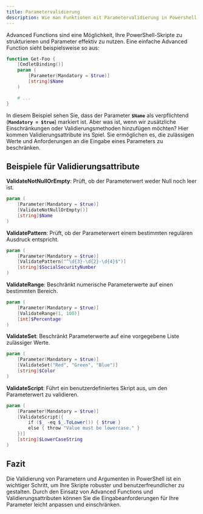 ```yaml
---
title: Parametervalidierung
description: Wie man Funktionen mit Parametervalidierung in Powershell erstellt.
---
```


Advanced Functions sind eine Möglichkeit, Ihre PowerShell-Skripte zu strukturieren und Parameter effektiv zu nutzen. Eine einfache Advanced Function sieht beispielsweise so aus:

```powershell
function Get-Foo {
    [CmdletBinding()]
    param (
        [Parameter(Mandatory = $true)]
        [string]$Name
    )

    # ...
}
```

In diesem Beispiel sehen Sie, dass der Parameter **`$Name`** als verpflichtend (**`Mandatory = $true`**) markiert ist. Aber was ist, wenn wir zusätzliche Einschränkungen oder Validierungsmethoden hinzufügen möchten? Hier kommen Validierungsattribute ins Spiel. Sie ermöglichen es, die zulässigen Werte und Anforderungen an die Eingabe eines Parameters zu beschränken.

## Beispiele für Validierungsattribute

**ValidateNotNullOrEmpty**: Prüft, ob der Parameterwert weder Null noch leer ist.

```powershell
param (
    [Parameter(Mandatory = $true)]
    [ValidateNotNullOrEmpty()]
    [string]$Name
)
```

**ValidatePattern**: Prüft, ob der Parameterwert einem bestimmten regulären Ausdruck entspricht.

```powershell
param (
    [Parameter(Mandatory = $true)]
    [ValidatePattern("^\d{3}-\d{2}-\d{4}$")]
    [string]$SocialSecurityNumber
)
```

**ValidateRange**: Beschränkt numerische Parameterwerte auf einen bestimmten Bereich.

```powershell
param (
    [Parameter(Mandatory = $true)]
    [ValidateRange(1, 100)]
    [int]$Percentage
)
```

**ValidateSet**: Beschränkt Parameterwerte auf eine vorgegebene Liste zulässiger Werte.

```powershell
param (
    [Parameter(Mandatory = $true)]
    [ValidateSet("Red", "Green", "Blue")]
    [string]$Color
)
```

**ValidateScript**: Führt ein benutzerdefiniertes Skript aus, um den Parameterwert zu validieren.

```powershell
param (
    [Parameter(Mandatory = $true)]
    [ValidateScript({
        if ($_ -eq $_.ToLower()) { $true }
        else { throw "Value must be lowercase." }
    })]
    [string]$LowerCaseString
)
```

## Fazit

Die Validierung von Parametern und Argumenten in PowerShell ist ein wichtiger Schritt, um Ihre Skripte robuster und benutzerfreundlicher zu gestalten. Durch den Einsatz von Advanced Functions und Validierungsattributen können Sie die Eingabeanforderungen für Ihre Parameter leicht anpassen und einschränken.
